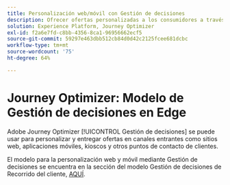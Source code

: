 ```yaml
---
title: Personalización web/móvil con Gestión de decisiones
description: Ofrecer ofertas personalizadas a los consumidores a través de canales, incluidos quioscos y experiencias asistidas por agentes.
solution: Experience Platform, Journey Optimizer
exl-id: f2a6e7fd-c8bb-4356-8ca1-96956662ecf5
source-git-commit: 59297e463dbb512cb84d0d42c2125fcee681dcbc
workflow-type: tm+mt
source-wordcount: '75'
ht-degree: 64%

---
```


# Journey Optimizer: Modelo de Gestión de decisiones en Edge

Adobe Journey Optimizer [!UICONTROL Gestión de decisiones] se puede usar para personalizar y entregar ofertas en canales entrantes como sitios web, aplicaciones móviles, kioscos y otros puntos de contacto de clientes.

El modelo para la personalización web y móvil mediante Gestión de decisiones se encuentra en la sección del modelo Gestión de decisiones de Recorrido del cliente, [AQUÍ](../../customer-journeys/decision_management/decision-management-edge.md).
